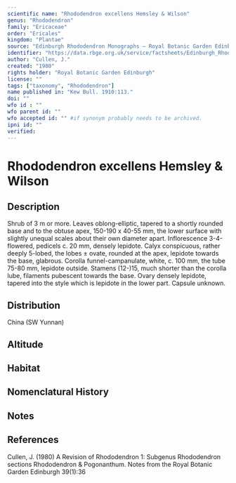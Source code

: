 ```yaml
---
scientific name: "Rhododendron excellens Hemsley & Wilson"
genus: "Rhododendron"
family: "Ericaceae"
order: "Ericales"
kingdom: "Plantae"
source: "Edinburgh Rhododendron Monographs – Royal Botanic Garden Edinburgh"
identifier: "https://data.rbge.org.uk/service/factsheets/Edinburgh_Rhododendron_Monographs.xhtml"
author: "Cullen, J."
created: "1980"
rights holder: "Royal Botanic Garden Edinburgh"
license: ""
tags: ["taxonomy", "Rhododendron"]
name published in: "Kew Bull. 1910:113."
doi: ""
wfo id : ""
wfo parent id: ""
wfo accepted id: "" #if synonym probably needs to be archived.                      
ipni id: ""
verified:
---
```


                       

# Rhododendron excellens Hemsley & Wilson

## Description
Shrub of 3 m or more. Leaves oblong-elliptic, tapered to a shortly rounded base and to the obtuse apex, 150-190 x 40-55 mm, the lower surface with slightly unequal scales about their own diameter apart. Inflorescence 3-4-flowered, pedicels c. 20 mm, densely lepidote. Calyx conspicuous, rather deeply 5-lobed, the lobes ± ovate, rounded at the apex, lepidote towards the base, glabrous. Corolla funnel-campanulate, white, c. 100 mm, the tube 75-80 mm, lepidote outside. Stamens (12-)15, much shorter than the corolla lube, filaments pubescent towards the base. Ovary densely lepidote, tapered into the style which is lepidote in the lower part. Capsule unknown.

## Distribution
China (SW Yunnan)

## Altitude


## Habitat


## Nomenclatural History

                       
## Notes


## References

Cullen, J. (1980) A Revision of Rhododendron 1: Subgenus Rhododendron sections Rhododendron & Pogonanthum. Notes from the Royal Botanic Garden Edinburgh 39(1):36
